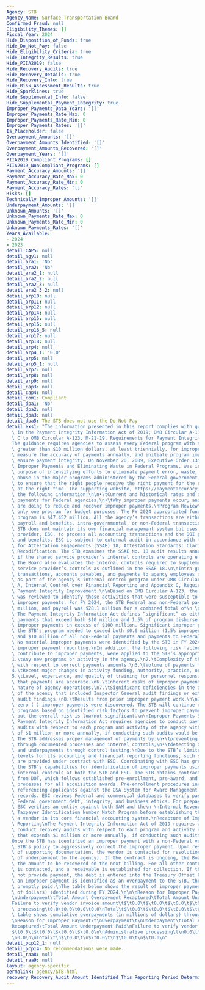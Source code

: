 ```yaml
---
Agency: STB
Agency_Name: Surface Transportation Board
Confirmed_Fraud: null
Eligibility_Themes: []
Fiscal_Year: 2024
Hide_Disposition_of_Funds: true
Hide_Do_Not_Pay: false
Hide_Eligibility_Criteria: true
Hide_Integrity_Results: true
Hide_PIIA2019: false
Hide_Recovery_Audits: true
Hide_Recovery_Details: true
Hide_Recovery_Info: true
Hide_Risk_Assessment_Results: true
Hide_Sparklines: true
Hide_Supplemental_Info: false
Hide_Supplemental_Payment_Integrity: true
Improper_Payments_Data_Years: '[]'
Improper_Payments_Rate_Max: 0
Improper_Payments_Rate_Min: 0
Improper_Payments_Rates: '[]'
Is_Placeholder: false
Overpayment_Amounts: '[]'
Overpayment_Amounts_Identified: '[]'
Overpayment_Amounts_Recovered: '[]'
Overpayment_Years: '[]'
PIIA2019_Compliant_Programs: []
PIIA2019_NonCompliant_Programs: []
Payment_Accuracy_Amounts: '[]'
Payment_Accuracy_Rate_Max: 0
Payment_Accuracy_Rate_Min: 0
Payment_Accuracy_Rates: '[]'
Risks: []
Technically_Improper_Amounts: '[]'
Underpayment_Amounts: '[]'
Unknown_Amounts: '[]'
Unknown_Payments_Rate_Max: 0
Unknown_Payments_Rate_Min: 0
Unknown_Payments_Rates: '[]'
Years_Available:
- 2024
- 2023
detail_CAP5: null
detail_agy1: null
detail_ara1: 'No'
detail_ara2: 'No'
detail_ara2_1: null
detail_ara2_2: null
detail_ara2_3: null
detail_ara2_3_2: null
detail_arp10: null
detail_arp11: null
detail_arp12: null
detail_arp14: null
detail_arp15: null
detail_arp16: null
detail_arp16_5: null
detail_arp17: null
detail_arp18: null
detail_arp4: null
detail_arp4_1: '0.0'
detail_arp5: null
detail_arp5_1: null
detail_arp7: null
detail_arp8: null
detail_arp9: null
detail_cap3: null
detail_cap4: null
detail_com1: Compliant
detail_dpa1: 'No'
detail_dpa2: null
detail_dpa3: null
detail_dpa5: The STB does not use the Do Not Pay
detail_exs1: "The information presented in this report complies with guidance provided\
  \ in the Payment Integrity Information Act of 2019; OMB Circular A-136, and Appendix\
  \ C to OMB Circular A-123, M-21-19, Requirements for Payment Integrity Improvement.\n\
  The guidance requires agencies to assess every Federal program with annual outlays\
  \ greater than $10 million dollars, at least triennially, for improper payment risk,\
  \ measure the accuracy of payments annually, and initiate program improvements to\
  \ ensure payment integrity. On November 20, 2009, Executive Order 13520, Reducing\
  \ Improper Payments and Eliminating Waste in Federal Programs, was issued for the\
  \ purpose of intensifying efforts to eliminate payment error, waste, fraud, and\
  \ abuse in the major programs administered by the Federal government, while continuing\
  \ to ensure that the right people receive the right payment for the right reason\
  \ at the right time. The supporting website, https://paymentaccuracy.gov/, contains\
  \ the following information:\n\n•\tCurrent and historical rates and amounts of improper\
  \ payments for Federal agencies;\n•\tWhy improper payments occur; and\n•\tWhat agencies\
  \ are doing to reduce and recover improper payments.\nProgram Review\nThe STB has\
  \ only one program for budget purposes. The FY 2024 appropriated funding for the\
  \ program is $47.452 million. All the agency’s transactions are either employee\
  \ payroll and benefits, intra-governmental, or non-Federal transactions.\n\nThe\
  \ STB does not maintain its own financial management system but uses a shared service\
  \ provider, ESC, to process all accounting transactions and the DOI processes payroll\
  \ and benefits. ESC is subject to external audit in accordance with the Standards\
  \ for Attestation Engagements (SSAE) 18, Attestation Standards: Clarification and\
  \ Recodification. The STB examines the SSAE No. 18 audit results annually to determine\
  \ if the shared service provider’s internal controls are operating effectively.\
  \ The Board also evaluates the internal controls required to supplement the shared\
  \ service provider’s controls as outlined in the SSAE 18.\n\nIntra-governmental\
  \ transactions, accounts payables, and payments to agency employees are reviewed\
  \ as part of the agency’s internal control program under OMB Circular A-123, Appendix\
  \ A, Internal Control over Financial Reporting and Appendix C, Requirements for\
  \ Payment Integrity Improvement.\n\nBased on OMB Circular A-123, the STB’s program\
  \ was reviewed to identify those activities that were susceptible to significant\
  \ improper payments. For FY 2024, the STB Federal and non-Federal payment was $16\
  \ million, and payroll was $28.1 million for a combined total of\n \n$44.1 million.\
  \ The Payment Integrity Information Act defines “significant” as either (1) improper\
  \ payments that exceed both $10 million and 1.5% of program disbursements; or (2)\
  \ improper payments in excess of $100 million. Significant improper payments in\
  \ the STB’s program needed to exceed both $0.6 million (1.5% improper payment rate)\
  \ and $10 million of all non-Federal payments and payments to Federal employees.\
  \ No material improper payments were identified by the STB in FY 2024 for significant\
  \ improper payment reporting.\nIn addition, the following risk factors, likely to\
  \ contribute to improper payments, were applied to the STB’s appropriated funds.\n\
  1.\tAny new programs or activity in the agency.\n2.\tComplexity of the activity\
  \ with respect to correct payments amounts.\n3.\tVolume of payments made annually.\n\
  4.\tRecent major changes in activity funding, authority, practice, or procedures.\n\
  5.\tLevel, experience, and quality of training for personnel responsible for certifying\
  \ that payments are accurate.\n6.\tInherent risks of improper payments due to the\
  \ nature of agency operations.\n7.\tSignificant deficiencies in the audit reports\
  \ of the agency that included Inspector General audit findings or external financial\
  \ audit findings.\n8.\tResults from prior improper payment work.\n\nIn FY 2024,\
  \ zero (-) improper payments were discovered. The STB will continue evaluating its\
  \ programs based on identified risk factors to prevent improper payments from occurring,\
  \ but the overall risk is low/not significant.\n\nImproper Payments Strategy\nThe\
  \ Payment Integrity Information Act requires agencies to conduct payment recapture\
  \ audits with respect to each program and activity of the agency with expenditures\
  \ of $1 million or more annually, if conducting such audits would be cost-effective.\
  \ The STB addresses proper management of payments by:\n•\tpreventing payment errors\
  \ through documented processes and internal controls;\n•\tdetecting overpayment\
  \ and underpayments through control testing.\nDue to the STB’s limited staffing\
  \ levels for its accounting and financial reporting functions, such support services\
  \ are provided under contract with ESC. Coordinating with ESC has greatly enhanced\
  \ the STB's capabilities for identification of improper payments using detailed\
  \ internal controls at both the STB and ESC. The STB obtains contracting support\
  \ from DOT, which follows established pre-enrollment, pre-award, and pre-payment\
  \ processes for all acquisition awards. Pre-enrollment procedures include cross\
  \ referencing applicants against the GSA System for Award Management (SAM) exclusion\
  \ records. ESC reviews Federal and commercial databases to verify past performance,\
  \ Federal government debt, integrity, and business ethics. For prepayment processes,\
  \ ESC verifies an entity against both SAM and the\n \nInternal Revenue Service’s\
  \ Taxpayer Identification Number Match Program before establishing the entity as\
  \ a vendor in its core financial accounting system.\nRecapture of Improper Payments\
  \ Reporting\nThe Payment Integrity Information Act of 2019 requires agencies to\
  \ conduct recovery audits with respect to each program and activity of the agency\
  \ that expends $1 million or more annually, if conducting such audits would be cost-effective.\n\
  Once the STB has identified an improper payment with a non-Federal vendor, it is\
  \ STB’s policy to aggressively correct the improper payment. Upon research and analysis\
  \ of supporting documentation, the vendor is contacted for resolution (in the case\
  \ of underpayment to the agency). If the contract is ongoing, the Board will offset\
  \ the amount to be recovered on the next billing. For all other contracts, the vendor\
  \ is contacted, and a receivable is established for collection. If the vendor does\
  \ not provide payment, the debt is entered into the Treasury Offset Program. If\
  \ an improper payment is identified as an overpayment to the STB, the vendor is\
  \ promptly paid.\nThe table below shows the result of improper payments (in millions\
  \ of dollars) identified during FY 2024.\n\n\nReason for Improper Payment\t\nOverpayment\t\
  \nUnderpayment\tTotal Amount Overpayment Recaptured\tTotal Amount Underpayment Paid\n\
  Failure to verify vendor invoice amount\t$\t0.0\t$\t0.0\t$\t0.0\t$\t0.0\nAdministrative\
  \ processing\t0.0\t0.0\t0.0\t0.0\nTotal\t$\t0.0\t$\t0.0\t$\t0.0\t$\t0.0\nThe following\
  \ table shows cumulative overpayments (in millions of dollars) through FY 2024.\n\
  \nReason for Improper Payment\t\nOverpayment\t\nUnderpayment\tTotal Amount\nOverpayment\n\
  Recaptured\tTotal Amount Underpayment Paid\nFailure to verify vendor invoice amount\t\
  $\t0.0\t$\t0.0\t$\t0.0\t$\t0.0\n\nAdministrative processing\t\n0.0\t\n0.0\t\n0.0\t\
  \n0.0\n\nTotal\t\n$\t0.0\t\n$\t0.0\t\n$\t0.0\t\n$\t0.0\n"
detail_pcp12_1: null
detail_pcp14: No recommendations were made.
detail_raa8: null
detail_raa9: null
layout: agency-specific
permalink: agency/STB.html
recovery_Recovery_Audit_Amount_Identified_This_Reporting_Period_Determined_Not_Collectable_Rate: 0.0
---
```

